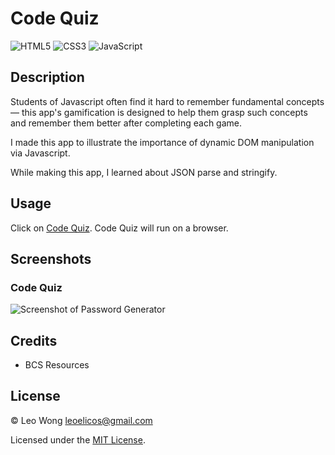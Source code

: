 # Code Quiz

![HTML5](https://img.shields.io/badge/html5-%23E34F26.svg?style=for-the-badge&logo=html5&logoColor=white) ![CSS3](https://img.shields.io/badge/css3-%231572B6.svg?style=for-the-badge&logo=css3&logoColor=white) ![JavaScript](https://img.shields.io/badge/javascript-%23323330.svg?style=for-the-badge&logo=javascript&logoColor=%23F7DF1E)

## Description

Students of Javascript often find it hard to remember fundamental concepts — this app's gamification is designed to help them grasp such concepts and remember them better after completing each game.

I made this app to illustrate the importance of dynamic DOM manipulation via Javascript.

While making this app, I learned about JSON parse and stringify.

## Usage

Click on [Code Quiz](https://leoelicos.github.io/bcs-04-code-quiz/). Code Quiz will run on a browser.

## Screenshots

### Code Quiz

![Screenshot of Password Generator](./images/deployed.jpg)

## Credits

-  BCS Resources

## License

&copy; Leo Wong <leoelicos@gmail.com>

Licensed under the [MIT License](./LICENSE).
